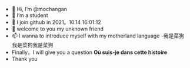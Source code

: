 - 👋 Hi, I’m @mochangan
- 👀 I’m a student
- 🌱 I join github in 2021。10.14 16:01:12
- 💞️ welcome to you my unknown friend
- 📫 I wanna to introduce myself with my motherland language
-我是菜狗我是菜狗我是菜狗
- Finally，I will give you a question **Où suis-je dans cette histoire**
- Thank you

<!---
mochangan/mochangan is a ✨ special ✨ repository because its `README.md` (this file) appears on your GitHub profile.
You can click the Preview link to take a look at your changes.
--->
